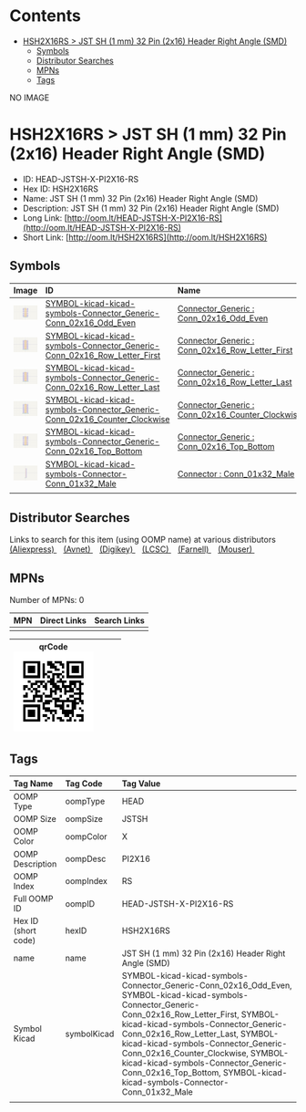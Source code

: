 



Contents
========

* [HSH2X16RS > JST SH (1 mm) 32 Pin (2x16) Header Right Angle (SMD)](#hsh2x16rs--jst-sh-1-mm-32-pin-2x16-header-right-angle-smd)
	* [Symbols](#symbols)
	* [Distributor Searches](#distributor-searches)
	* [MPNs](#mpns)
	* [Tags](#tags)
  
NO IMAGE  
# HSH2X16RS > JST SH (1 mm) 32 Pin (2x16) Header Right Angle (SMD)

- ID: HEAD-JSTSH-X-PI2X16-RS
- Hex ID: HSH2X16RS
- Name: JST SH (1 mm) 32 Pin (2x16) Header Right Angle (SMD)
- Description: JST SH (1 mm) 32 Pin (2x16) Header Right Angle (SMD)
- Long Link: [http://oom.lt/HEAD-JSTSH-X-PI2X16-RS](http://oom.lt/HEAD-JSTSH-X-PI2X16-RS)
- Short Link: [http://oom.lt/HSH2X16RS](http://oom.lt/HSH2X16RS)

## Symbols
  

|Image|ID|Name|
| :--- | :--- | :--- |
|[![](https://raw.githubusercontent.com/oomlout/oomlout_OOMP_eda_V2/main/SYMBOL/kicad/kicad-symbols/Connector_Generic/Conn_02x16_Odd_Even/image_140.png)](https://github.com/oomlout/oomlout_OOMP_eda_V2/tree/main/SYMBOL/kicad/kicad-symbols/Connector_Generic/Conn_02x16_Odd_Even/)|[SYMBOL-kicad-kicad-symbols-Connector_Generic-Conn_02x16_Odd_Even](https://github.com/oomlout/oomlout_OOMP_eda_V2/tree/main/SYMBOL/kicad/kicad-symbols/Connector_Generic/Conn_02x16_Odd_Even/)|[Connector_Generic : Conn_02x16_Odd_Even](https://github.com/oomlout/oomlout_OOMP_eda_V2/tree/main/SYMBOL/kicad/kicad-symbols/Connector_Generic/Conn_02x16_Odd_Even/)|
|[![](https://raw.githubusercontent.com/oomlout/oomlout_OOMP_eda_V2/main/SYMBOL/kicad/kicad-symbols/Connector_Generic/Conn_02x16_Row_Letter_First/image_140.png)](https://github.com/oomlout/oomlout_OOMP_eda_V2/tree/main/SYMBOL/kicad/kicad-symbols/Connector_Generic/Conn_02x16_Row_Letter_First/)|[SYMBOL-kicad-kicad-symbols-Connector_Generic-Conn_02x16_Row_Letter_First](https://github.com/oomlout/oomlout_OOMP_eda_V2/tree/main/SYMBOL/kicad/kicad-symbols/Connector_Generic/Conn_02x16_Row_Letter_First/)|[Connector_Generic : Conn_02x16_Row_Letter_First](https://github.com/oomlout/oomlout_OOMP_eda_V2/tree/main/SYMBOL/kicad/kicad-symbols/Connector_Generic/Conn_02x16_Row_Letter_First/)|
|[![](https://raw.githubusercontent.com/oomlout/oomlout_OOMP_eda_V2/main/SYMBOL/kicad/kicad-symbols/Connector_Generic/Conn_02x16_Row_Letter_Last/image_140.png)](https://github.com/oomlout/oomlout_OOMP_eda_V2/tree/main/SYMBOL/kicad/kicad-symbols/Connector_Generic/Conn_02x16_Row_Letter_Last/)|[SYMBOL-kicad-kicad-symbols-Connector_Generic-Conn_02x16_Row_Letter_Last](https://github.com/oomlout/oomlout_OOMP_eda_V2/tree/main/SYMBOL/kicad/kicad-symbols/Connector_Generic/Conn_02x16_Row_Letter_Last/)|[Connector_Generic : Conn_02x16_Row_Letter_Last](https://github.com/oomlout/oomlout_OOMP_eda_V2/tree/main/SYMBOL/kicad/kicad-symbols/Connector_Generic/Conn_02x16_Row_Letter_Last/)|
|[![](https://raw.githubusercontent.com/oomlout/oomlout_OOMP_eda_V2/main/SYMBOL/kicad/kicad-symbols/Connector_Generic/Conn_02x16_Counter_Clockwise/image_140.png)](https://github.com/oomlout/oomlout_OOMP_eda_V2/tree/main/SYMBOL/kicad/kicad-symbols/Connector_Generic/Conn_02x16_Counter_Clockwise/)|[SYMBOL-kicad-kicad-symbols-Connector_Generic-Conn_02x16_Counter_Clockwise](https://github.com/oomlout/oomlout_OOMP_eda_V2/tree/main/SYMBOL/kicad/kicad-symbols/Connector_Generic/Conn_02x16_Counter_Clockwise/)|[Connector_Generic : Conn_02x16_Counter_Clockwise](https://github.com/oomlout/oomlout_OOMP_eda_V2/tree/main/SYMBOL/kicad/kicad-symbols/Connector_Generic/Conn_02x16_Counter_Clockwise/)|
|[![](https://raw.githubusercontent.com/oomlout/oomlout_OOMP_eda_V2/main/SYMBOL/kicad/kicad-symbols/Connector_Generic/Conn_02x16_Top_Bottom/image_140.png)](https://github.com/oomlout/oomlout_OOMP_eda_V2/tree/main/SYMBOL/kicad/kicad-symbols/Connector_Generic/Conn_02x16_Top_Bottom/)|[SYMBOL-kicad-kicad-symbols-Connector_Generic-Conn_02x16_Top_Bottom](https://github.com/oomlout/oomlout_OOMP_eda_V2/tree/main/SYMBOL/kicad/kicad-symbols/Connector_Generic/Conn_02x16_Top_Bottom/)|[Connector_Generic : Conn_02x16_Top_Bottom](https://github.com/oomlout/oomlout_OOMP_eda_V2/tree/main/SYMBOL/kicad/kicad-symbols/Connector_Generic/Conn_02x16_Top_Bottom/)|
|[![](https://raw.githubusercontent.com/oomlout/oomlout_OOMP_eda_V2/main/SYMBOL/kicad/kicad-symbols/Connector/Conn_01x32_Male/image_140.png)](https://github.com/oomlout/oomlout_OOMP_eda_V2/tree/main/SYMBOL/kicad/kicad-symbols/Connector/Conn_01x32_Male/)|[SYMBOL-kicad-kicad-symbols-Connector-Conn_01x32_Male](https://github.com/oomlout/oomlout_OOMP_eda_V2/tree/main/SYMBOL/kicad/kicad-symbols/Connector/Conn_01x32_Male/)|[Connector : Conn_01x32_Male](https://github.com/oomlout/oomlout_OOMP_eda_V2/tree/main/SYMBOL/kicad/kicad-symbols/Connector/Conn_01x32_Male/)|
||||

## Distributor Searches
  
Links to search for this item (using OOMP name) at various distributors  
[(Aliexpress) ](https://www.aliexpress.com/wholesale?SearchText=1117JST+SH+1+mm+32+Pin+2x16+Header+Right+Angle+SMD)&nbsp;&nbsp;&nbsp;[(Avnet) ](https://www.avnet.com/shop/us/search/JST+SH+1+mm+32+Pin+2x16+Header+Right+Angle+SMD)&nbsp;&nbsp;&nbsp;[(Digikey) ](https://www.digikey.co.uk/en/products/result?s=JST+SH+1+mm+32+Pin+2x16+Header+Right+Angle+SMD)&nbsp;&nbsp;&nbsp;[(LCSC) ](https://www.lcsc.com/search?q=JST+SH+1+mm+32+Pin+2x16+Header+Right+Angle+SMD)&nbsp;&nbsp;&nbsp;[(Farnell) ](https://uk.farnell.com/search?st=JST+SH+1+mm+32+Pin+2x16+Header+Right+Angle+SMD)&nbsp;&nbsp;&nbsp;[(Mouser) ](https://www.mouser.com/c/?q=JST+SH+1+mm+32+Pin+2x16+Header+Right+Angle+SMD)&nbsp;&nbsp;&nbsp;
## MPNs
  
Number of MPNs: 0  

|MPN|Direct Links|Search Links|
| :--- | :--- | :--- |
||||
  

|qrCode<br>[![](https://raw.githubusercontent.com/oomlout/oomlout_OOMP_parts_V2/main/HEAD/JSTSH/X/PI2X16/RS/qrCode_140.png)](https://github.com/oomlout/oomlout_OOMP_parts_V2/tree/main/HEAD/JSTSH/X/PI2X16/RS/qrCode.png)||||
| :---: | :---: | :---: | :---: |

## Tags
  

|Tag Name|Tag Code|Tag Value|
| :--- | :--- | :--- |
|OOMP Type|oompType|HEAD|
|OOMP Size|oompSize|JSTSH|
|OOMP Color|oompColor|X|
|OOMP Description|oompDesc|PI2X16|
|OOMP Index|oompIndex|RS|
|Full OOMP ID|oompID|HEAD-JSTSH-X-PI2X16-RS|
|Hex ID (short code)|hexID|HSH2X16RS|
|name|name|JST SH (1 mm) 32 Pin (2x16) Header Right Angle (SMD)|
|Symbol Kicad|symbolKicad|SYMBOL-kicad-kicad-symbols-Connector_Generic-Conn_02x16_Odd_Even, SYMBOL-kicad-kicad-symbols-Connector_Generic-Conn_02x16_Row_Letter_First, SYMBOL-kicad-kicad-symbols-Connector_Generic-Conn_02x16_Row_Letter_Last, SYMBOL-kicad-kicad-symbols-Connector_Generic-Conn_02x16_Counter_Clockwise, SYMBOL-kicad-kicad-symbols-Connector_Generic-Conn_02x16_Top_Bottom, SYMBOL-kicad-kicad-symbols-Connector-Conn_01x32_Male|
||||
